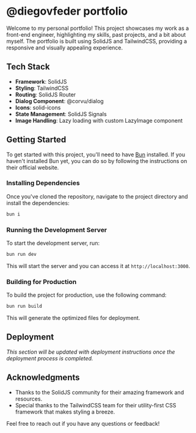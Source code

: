 # @diegovfeder portfolio

Welcome to my personal portfolio! This project showcases my work as a front-end engineer, highlighting my skills, past projects, and a bit about myself. The portfolio is built using SolidJS and TailwindCSS, providing a responsive and visually appealing experience.

## Tech Stack

- **Framework**: SolidJS
- **Styling**: TailwindCSS
- **Routing**: SolidJS Router
- **Dialog Component**: @corvu/dialog
- **Icons**: solid-icons
- **State Management**: SolidJS Signals
- **Image Handling**: Lazy loading with custom LazyImage component

## Getting Started

To get started with this project, you'll need to have [Bun](https://bun.sh/) installed. If you haven't installed Bun yet, you can do so by following the instructions on their official website.

### Installing Dependencies

Once you've cloned the repository, navigate to the project directory and install the dependencies:

```sh
bun i
```

### Running the Development Server

To start the development server, run:

```sh
bun run dev
```

This will start the server and you can access it at `http://localhost:3000`.

### Building for Production

To build the project for production, use the following command:

```sh
bun run build
```

This will generate the optimized files for deployment.

## Deployment

*This section will be updated with deployment instructions once the deployment process is completed.*

## Acknowledgments

- Thanks to the SolidJS community for their amazing framework and resources.
- Special thanks to the TailwindCSS team for their utility-first CSS framework that makes styling a breeze.

Feel free to reach out if you have any questions or feedback!
